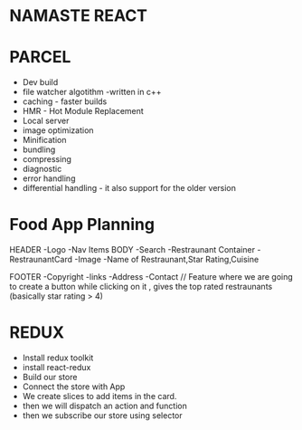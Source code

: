 # NAMASTE REACT
# PARCEL
- Dev build
- file watcher algotithm -written in c++
- caching - faster builds
- HMR - Hot Module Replacement
- Local server
- image optimization 
- Minification
- bundling
- compressing
- diagnostic
- error handling
- differential handling - it also support for the older version

# Food App Planning
HEADER
-Logo
-Nav Items
BODY
-Search
-Restraunant Container
    -RestraunantCard
        -Image
        -Name of Restraunant,Star Rating,Cuisine

FOOTER
-Copyright
-links
-Address
-Contact
// Feature where we are going to create a button while clicking on it , gives the top rated restraunants (basically star rating > 4)

# REDUX
 - Install redux toolkit
 - install react-redux
 - Build our store 
 - Connect the store with App
 - We create slices to add items in the card.
 - then we will dispatch an action and function
 - then we subscribe our store using selector